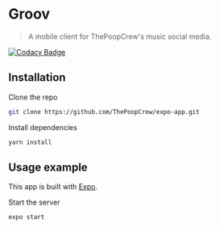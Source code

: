 # Groov
> A mobile client for ThePoopCrew's music social media.

[![Codacy Badge](https://app.codacy.com/project/badge/Grade/fdbefffc0ef345a8b72bfd5a28793d89)](https://www.codacy.com/gh/ThePoopCrew/expo-app/dashboard?utm_source=github.com&amp;utm_medium=referral&amp;utm_content=ThePoopCrew/expo-app&amp;utm_campaign=Badge_Grade)

## Installation

Clone the repo

```sh
git clone https://github.com/ThePoopCrew/expo-app.git
```

Install dependencies

```sh
yarn install
```

## Usage example

This app is built with [Expo](https://expo.io/).


Start the server

```sh
expo start
```
